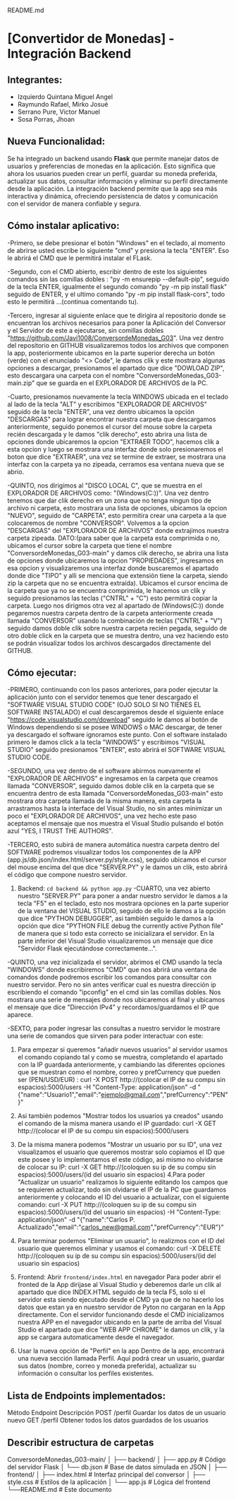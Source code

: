 README.md
# [Convertidor de Monedas] - Integración Backend
## Integrantes:
- Izquierdo Quintana Miguel Angel
- Raymundo Rafael, Mirko Josué
- Serrano Pure, Victor Manuel
- Sosa Porras, Jhoan 

## Nueva Funcionalidad:
Se ha integrado un backend usando **Flask** que permite manejar datos de usuarios y preferencias de monedas en la aplicación. Esto significa que ahora los usuarios pueden crear un perfil, guardar su moneda preferida, actualizar sus datos, consultar información y eliminar su perfil directamente desde la aplicación. La integración backend permite que la app sea más interactiva y dinámica, ofreciendo persistencia de datos y comunicación con el servidor de manera confiable y segura.

## Cómo instalar aplicativo:
-Primero, se debe presionar el botón "Windows" en el teclado, al momento de abrirse usted escribe lo siguiente "cmd" y presiona la tecla "ENTER". Eso le abrirá el CMD que le permitirá instalar el FLask.

-Segundo, con el CMD abierto, escribir dentro de este los siguientes comandos sin las comillas dobles : "py -m ensurepip --default-pip", seguido de la tecla ENTER, igualmente el segundo comando "py -m pip install flask" seguido de ENTER, y el ultimo comando "py -m pip install flask-cors", todo esto le permitirá ...(continua comentando tu).

-Tercero, ingresar al siguiente enlace que te dirigira al repositorio donde se encuentran los archivos necesarios para poner la Aplicación del Conversor y el Servidor de este a ejecutarse, sin comillas dobles "https://github.com/Javi1008/ConversordeMonedas_G03". Una vez dentro del repositorio en GITHUB visualizaremos todos los archivos que componen la app, 
posteriormente ubicamos en la parte superior derecha un botón (verde) con el enunciado "<> Code", le damos clik y este mostrara algunas opciones a descargar, presionamos el apartado que dice "DOWLOAD ZIP", esto descargara una carpeta con el nombre "ConversordeMonedas_G03-main.zip" que se guarda en el EXPLORADOR DE ARCHIVOS de la PC.

-Cuarto, presionamos nuevamente la tecla WINDOWS ubicada en el teclado al lado de la tecla "ALT" y escribimos "EXPLORADOR DE ARCHIVOS" seguido de la tecla "ENTER", una vez dentro ubicamos la opción "DESCARGAS" para lograr encontrar nuestra carpeta que descargamos anteriormente, seguido ponemos el cursor del mouse sobre la carpeta recién descargada y le damos "clik derecho", esto abrira una lista de opciones donde ubicaremos la opcion "EXTRAER TODO", hacemos clik a esta opcion y luego se mostrara una interfaz donde solo presionaremos el boton que dice "EXTRAER", una vez se termine de extraer, se mostrara una interfaz con la carpeta ya no zipeada, cerramos esa ventana nueva que se abrio.

-QUINTO, nos dirigimos al "DISCO LOCAL C", que se muestra en el EXPLORADOR DE ARCHIVOS como: "(Windows(C:))". Una vez dentro tenemos que dar clik derecho en un zona que no tenga ningun tipo de archivo ni carpeta, esto mostrara una lista de opciones, ubicamos la opcion "NUEVO", seguido de "CARPETA", esto permitira crear una carpeta a la que colocaremos de nombre "CONVERSOR". Volvemos a la opcion "DESCARGAS" del "EXPLORADOR DE ARCHIVOS" donde extrajimos nuestra carpeta zipeada. DATO:(para saber que la carpeta esta comprimida o no, ubicamos el cursor sobre la carpeta que tiene el nombre "ConversordeMonedas_G03-main" y damos clik derecho, se abrira una lista de opciones donde ubicaremos la opcion "PROPIEDADES", ingresamos en esa opcion y visualizaremos una interfaz donde buscaremos el apartado donde dice "TIPO" y alli se menciona que extensión tiene la carpeta, siendo zip la carpeta que no se encuentra extraída). Ubicamos el cursor encima de la carpeta que ya no se encuentra comprimida, le hacemos un clik y seguido presionamos las teclas ("CNTRL" + "C") esto permitirá copiar la carpeta. Luego nos dirigmos otra vez al apartado de (Windows(C:)) donde pegaremos nuestra carpeta dentro de la carpeta anteriormente creada llamada "CONVERSOR" usando la combinación de teclas ("CNTRL" + "V") seguido damos doble clik sobre nuestra carpeta recién pegada, seguido de otro doble click en la carpeta que se muestra dentro, una vez haciendo esto se podrán visualizar todos los archivos descargados directamente del GITHUB. 

## Cómo ejecutar:
-PRIMERO, continuando con los pasos anteriores, para poder ejecutar la aplicación junto con el servidor tenemos que tener descargado el "SOFTWARE VISUAL STUDIO CODE" (OJO SOLO SI NO TIENES EL SOFTWARE INSTALADO) el cual descargaremos desde el siguiente enlace "https://code.visualstudio.com/download" seguido le damos al botón de Windows dependiendo si se posee WINDOWS o MAC descargar, de tener ya descargado el software ignoramos este punto. Con el software instalado primero le damos click a la tecla "WINDOWS" y escribimos "VISUAL STUDIO" seguido presionamos "ENTER", esto abrirá el SOFTWARE VISUAL STUDIO CODE.

-SEGUNDO, una vez dentro de el software abirmos nuevamente el "EXPLORADOR DE ARCHIVOS" e ingresamos en la carpeta que creamos llamada "CONVERSOR", seguido damos doble clik en la carpeta que se encuentra dentro de esta llamada "ConversordeMonedas_G03-main" esto mostrara otra carpeta llamada de la misma manera, esta carpeta la arrastramos hasta la interface del Visual Studio, no sin antes minimizar un poco el "EXPLORADOR DE ARCHIVOS", una vez hecho este paso aceptamos el mensaje que nos muestra el Visual Studio pulsando el botón azul "YES, I TRUST THE AUTHORS".

-TERCERO, esto subirá de manera automática nuestra carpeta dentro del SOFTWARE podremos visualizar todos los componentes de la APP (app.js/db.json/index.html/server.py/style.css), seguido ubicamos el cursor del mouse encima del que dice "SERVER.PY" y le damos un clik, esto abrirá el código que compone nuestro servidor.
  1. Backend: `cd backend && python app.py`
-CUARTO, una vez abierto nuestro "SERVER.PY" para poner a andar nuestro servidor le damos a la tecla "F5" en el teclado, esto nos mostrara opciones en la parte superior de la ventana del VISUAL STUDIO, seguido de ello le damos a la opción que dice "PYTHON DEBUGGER", asi también seguido le damos a la opción que dice "PYTHON FILE debug the currently active Python file" de manera que si todo esta correcto se inicializara el servidor. En la parte inferior del Visual Studio visualizaremos un mensaje que dice "Servidor Flask ejecutándose correctamente...".

-QUINTO, una vez inicializada el servidor, abrimos el CMD usando la tecla "WINDOWS" donde escribiremos "CMD" que nos abrirá una ventana de comandos donde podremos escribir los comandos para consultar con nuestro servidor. Pero no sin antes verificar cual es nuestra dirección ip escribiendo el comando "ipconfig" en el cmd sin las comillas dobles. Nos mostrara una serie de mensajes donde nos ubicaremos al final y ubicamos el mensaje que dice "Dirección IPv4" y recordamos/guardamos el IP que aparece.

-SEXTO, para poder ingresar las consultas a nuestro servidor le mostrare una serie de comandos que sirven para poder interactuar con este:
  1. Para empezar si queremos "añadir nuevos usuarios" al servidor usamos el comando copiando tal y como se muestra, completando el apartado con la IP guardada anteriormente, y cambiando las diferentes opciones que se muestran como el nombre, correo y prefCurrency que pueden ser (PEN/USD/EUR) : curl -X POST http://(colocar el IP de su compu sin espacios):5000/users -H "Content-Type: application/json" -d "{\"name\":\"Usuario1\",\"email\":\"ejemplo@gmail.com\",\"prefCurrency\":\"PEN\"}"
  2. Asi también podemos "Mostrar todos los usuarios ya creados" usando el comando de la misma manera usando el IP guardado: curl -X GET http://(colocar el IP de su compu sin espacios):5000/users
  3. De la misma manera podemos "Mostrar un usuario por su ID", una vez visualizamos el usuario que queremos mostrar solo copiamos el ID que este posee y lo implementamos el este código, asi mismo no olvidarse de colocar su IP: curl -X GET http://(coloquen su ip de su compu sin espacios):5000/users/(id del usuario sin espacios)
  4.Para poder "Actualizar un usuario" realizamos lo siguiente editando los campos que se requieren actualizar, todo sin olvidarse el IP de la PC que guardamos anteriormente y colocando el ID del usuario a actualizar, con el siguiente comando: curl -X PUT http://(coloquen su ip de su compu sin espacios):5000/users/(id del usuario sin espacios) -H "Content-Type: application/json" -d "{\"name\":\"Carlos P. Actualizado\",\"email\":\"carlos_new@gmail.com\",\"prefCurrency\":\"EUR\"}"
  5. Para terminar podemos "Eliminar un usuario", lo realizmos con el ID del usuario que queremos eliminar y usamos el comando: curl -X DELETE http://(coloquen su ip de su compu sin espacios):5000/users/(id del usuario sin espacios)
     
2. Frontend: Abrir `frontend/index.html` en navegador
   Para poder abrir el fronted de la App dirijase al Visual Studio y deberemos darle un clik al apartado que dice INDEX.HTML seguido de la tecla F5, solo si el servidor esta siendo ejecutado desde el CMD ya que de no hacerlo los datos que estan ya en nuestro servidor de Pyton no cargaran en la App directamente. Con el servidor funcionando desde el CMD inicializamos nuestra APP en el navegador ubicando en la parte de arriba del Visual Studio el apartado que dice "WEB APP CHROME" le damos un clik, y la app se cargara automaticamente desde el navegador.
   
3. Usar la nueva opción de "Perfil" en la app
   Dentro de la app, encontrará una nueva sección llamada Perfil. Aquí podrá crear un usuario, guardar sus datos (nombre, correo y moneda preferida), actualizar su información o consultar los perfiles existentes.
   
## Lista de Endpoints implementados:
Método	Endpoint	Descripción
POST	 /perfil	  Guardar los datos de un usuario nuevo
GET	   /perfil	  Obtener todos los datos guardados de los usuarios

## Describir estructura de carpetas
ConversordeMonedas_G03-main/
│
├── backend/
│   ├── app.py          # Código del servidor Flask
│   └── db.json         # Base de datos simulada en JSON
│
├── frontend/
│   ├── index.html      # Interfaz principal del conversor
│   ├── style.css       # Estilos de la aplicación
│   └── app.js          # Lógica del frontend
└──README.md      # Este documento
